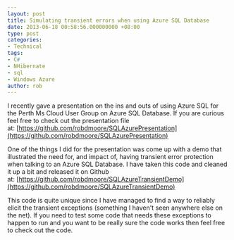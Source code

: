 ```yaml
---
layout: post
title: Simulating transient errors when using Azure SQL Database
date: 2013-06-18 00:58:56.000000000 +08:00
type: post
categories:
- Technical
tags:
- C#
- NHibernate
- sql
- Windows Azure
author: rob
---
```



I recently gave a presentation on the ins and outs of using Azure SQL for the Perth Ms Cloud User Group on Azure SQL Database. If you are curious feel free to check out the presentation file at: [https://github.com/robdmoore/SQLAzurePresentation](https://github.com/robdmoore/SQLAzurePresentation)



One of the things I did for the presentation was come up with a demo that illustrated the need for, and impact of, having transient error protection when talking to an Azure SQL Database. I have taken this code and cleaned it up a bit and released it on Github at: [https://github.com/robdmoore/SQLAzureTransientDemo](https://github.com/robdmoore/SQLAzureTransientDemo)



This code is quite unique since I have managed to find a way to reliably elicit the transient exceptions (something I haven't seen anywhere else on the net). If you need to test some code that needs these exceptions to happen to run and you want to be really sure the code works then feel free to check out the code.

